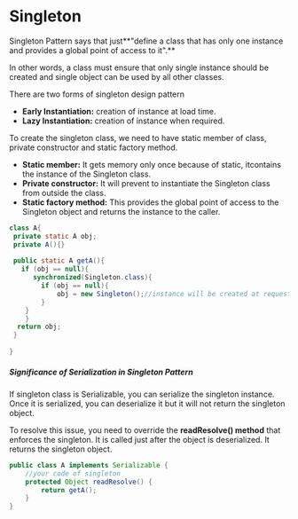 # Singleton

Singleton Pattern says that just**"define a class that has only one instance and provides a global point of access to it".**

In other words, a class must ensure that only single instance should be created and single object can be used by all other classes.

There are two forms of singleton design pattern

- **Early Instantiation:** creation of instance at load time.
- **Lazy Instantiation:** creation of instance when required.



To create the singleton class, we need to have static member of class, private constructor and static factory method.

- **Static member:** It gets memory only once because of static, itcontains the instance of the Singleton class.
- **Private constructor:** It will prevent to instantiate the Singleton class from outside the class.
- **Static factory method:** This provides the global point of access to the Singleton object and returns the instance to the caller.

```java
class A{  
 private static A obj;  
 private A(){}  
   
 public static A getA(){  
   if (obj == null){  
      synchronized(Singleton.class){  
        if (obj == null){  
            obj = new Singleton();//instance will be created at request time  
        }  
    }              
    }  
  return obj;  
 }  
  
} 
```



##### Significance of Serialization in Singleton Pattern

If singleton class is Serializable, you can serialize the singleton instance. Once it is serialized, you can deserialize it but it will not return the singleton object.

To resolve this issue, you need to override the **readResolve() method** that enforces the singleton. It is called just after the object is deserialized. It returns the singleton object.

```java
public class A implements Serializable {  
	//your code of singleton  
    protected Object readResolve() {  
    	return getA();  
   	}  
}  
```

